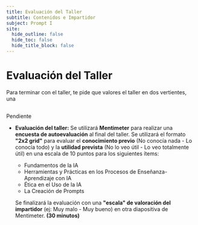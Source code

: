 ```yaml
---
title: Evaluación del Taller
subtitle: Contenidos e Impartidor
subject: Prompt I
site:
  hide_outline: false
  hide_toc: false
  hide_title_block: false
---
```


# Evaluación del Taller
Para terminar con el taller, te pide que valores el taller en dos vertientes, una 
## 
Pendiente
* **Evaluación del taller:**  Se utilizará **Mentimeter** para realizar una **encuesta de autoevaluación** al final del taller.  Se utilizará el formato **"2x2 grid"** para evaluar el **conocimiento previo** (No conocía nada - Lo conocía todo) y la **utilidad prevista** (No lo veo útil - Lo veo totalmente útil) en una escala de 10 puntos para los siguientes ítems:

    * Fundamentos de la IA
    * Herramientas y Prácticas en los Procesos de Enseñanza-Aprendizaje con IA
    * Ética en el Uso de la IA
    * La Creación de Prompts

    Se finalizará la evaluación con una **"escala" de valoración del impartidor** (ej:  Muy malo - Muy bueno) en otra diapositiva de Mentimeter.  **(30 minutos)**
